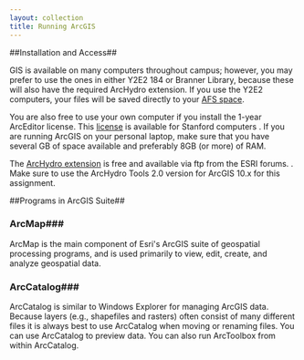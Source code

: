 ```yaml
---
layout: collection
title: Running ArcGIS
---
```


##Installation and Access##

GIS is available on many computers throughout campus; however, you may prefer to use the ones in either Y2E2 184 or Branner Library, because these will also have the required ArcHydro extension. If you use the Y2E2 computers, your files will be saved directly to your [AFS space](https://itservices.stanford.edu/service/afs/intro). 

You are also free to use your own computer if you install the 1-year ArcEditor license. This [license](https://lib.stanford.edu/stanford-geospatial-center/arcgis-102-software-download) is available for Stanford computers . If you are running ArcGIS on your personal laptop, make sure that you have several GB of space available and preferably 8GB (or more) of RAM.

The [ArcHydro extension](https://geonet.esri.com/message/402547#402547) is free and available via ftp from the ESRI forums. . Make sure to use the ArcHydro Tools 2.0 version for ArcGIS 10.x for this assignment.

##Programs in ArcGIS Suite##

### ArcMap###

ArcMap is the main component of Esri's ArcGIS suite of geospatial processing programs, and is used primarily to view, edit, create, and analyze geospatial data.

### ArcCatalog###

ArcCatalog is similar to Windows Explorer for managing ArcGIS data.  Because layers (e.g., shapefiles and rasters) often consist of many different files it is always best to use ArcCatalog when moving or renaming files.  You can use ArcCatalog to preview data.  You can also run ArcToolbox from within ArcCatalog. 




